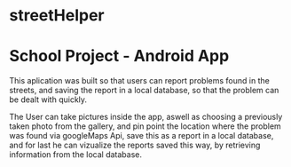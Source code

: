 # streetHelper

# School Project - Android App
This aplication was built so that users can report problems found in the streets, and saving the report in a local database,
so that the problem can be dealt with quickly.

The User can take pictures inside the app, aswell as choosing a previously taken photo from the gallery, and pin point the location
where the problem was found via googleMaps Api, save this as a report in a local database, and for last he can vizualize the reports 
saved this way, by retrieving information from the local database.

